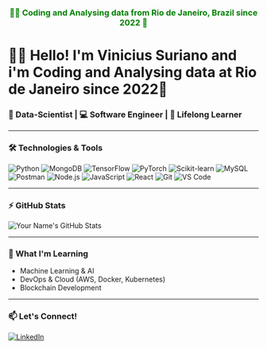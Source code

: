 
<h3 style="color: green;" align="center">🌴🦜 Coding and Analysing data from Rio de Janeiro, Brazil since 2022 🌴</h3>
<!-- Green-Themed Stylish GitHub Profile README -->

# 🌴🦜 Hello! I'm Vinicius Suriano and i'm Coding and Analysing data at Rio de Janeiro since 2022🌴

### 🚀 Data-Scientist | 💻 Software Engineer | 🌱 Lifelong Learner

---

### 🛠️ Technologies & Tools

![Python](https://img.shields.io/badge/-Python-2ecc71?style=flat-square&logo=python&logoColor=ffffff)
![MongoDB](https://img.shields.io/badge/-MongoDB-2ecc71?style=flat-square&logo=mongodb&logoColor=ffffff)
![TensorFlow](https://img.shields.io/badge/-TensorFlow-2ecc71?style=flat-square&logo=tensorflow&logoColor=ffffff)
![PyTorch](https://img.shields.io/badge/-PyTorch-2ecc71?style=flat-square&logo=pytorch&logoColor=ffffff)
![Scikit-learn](https://img.shields.io/badge/-Scikit--learn-2ecc71?style=flat-square&logo=scikit-learn&logoColor=ffffff)
![MySQL](https://img.shields.io/badge/-MySQL-2ecc71?style=flat-square&logo=mysql&logoColor=ffffff)
![Postman](https://img.shields.io/badge/-Postman-2ecc71?style=flat-square&logo=postman&logoColor=ffffff)
![Node.js](https://img.shields.io/badge/-Node.js-2ecc71?style=flat-square&logo=node.js&logoColor=ffffff)
![JavaScript](https://img.shields.io/badge/-JavaScript-2ecc71?style=flat-square&logo=javascript&logoColor=ffffff)
![React](https://img.shields.io/badge/-React-2ecc71?style=flat-square&logo=react&logoColor=ffffff)
![Git](https://img.shields.io/badge/-Git-2ecc71?style=flat-square&logo=git&logoColor=ffffff)
![VS Code](https://img.shields.io/badge/-VS_Code-2ecc71?style=flat-square&logo=visual-studio-code&logoColor=ffffff)

---

### ⚡ GitHub Stats

![Your Name's GitHub Stats](https://github-readme-stats.vercel.app/api?username=suri-dev-data&show_icons=true&theme=radical&title_color=2ecc71&icon_color=ffffff&bg_color=00000000)

---

### 🌱 What I'm Learning

- Machine Learning & AI
- DevOps & Cloud (AWS, Docker, Kubernetes)
- Blockchain Development

---

### 📫 Let's Connect!

[![LinkedIn](https://img.shields.io/badge/-LinkedIn-2ecc71?style=flat-square&logo=linkedin&logoColor=ffffff)](https://linkedin.com/in/vinicius-suriano)



